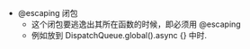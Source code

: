 - @escaping 闭包
    - 这个闭包要逃逸出其所在函数的时候，即必须用 @escaping
    - 例如放到 DispatchQueue.global().async {} 中时. 

